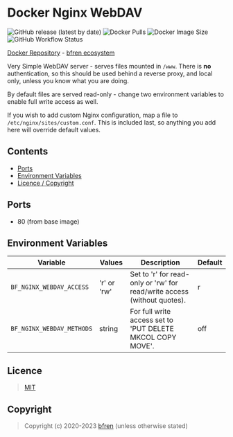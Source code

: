 # Docker Nginx WebDAV

![GitHub release (latest by date)](https://img.shields.io/github/v/release/bfren/docker-nginx-webdav) ![Docker Pulls](https://img.shields.io/endpoint?url=https%3A%2F%2Fbfren.dev%2Fdocker%2Fpulls%2Fnginx-webdav) ![Docker Image Size](https://img.shields.io/endpoint?url=https%3A%2F%2Fbfren.dev%2Fdocker%2Fsize%2Fnginx-webdav) ![GitHub Workflow Status](https://img.shields.io/github/actions/workflow/status/bfren/docker-nginx-webdav/dev.yml?branch=main)

[Docker Repository](https://hub.docker.com/r/bfren/nginx-webdav) - [bfren ecosystem](https://github.com/bfren/docker)

Very Simple WebDAV server - serves files mounted in `/www`.  There is **no** authentication, so this should be used behind a reverse proxy, and local only, unless you know what you are doing.

By default files are served read-only - change two environment variables to enable full write access as well.

If you wish to add custom Nginx configuration, map a file to `/etc/nginx/sites/custom.conf`.  This is included last, so anything you add here will override default values.

## Contents

* [Ports](#ports)
* [Environment Variables](#environment-variables)
* [Licence / Copyright](#licence)

## Ports

* 80 (from base image)

## Environment Variables

| Variable                  | Values      | Description                                                              | Default |
| ------------------------- | ----------- | ------------------------------------------------------------------------ | ------- |
| `BF_NGINX_WEBDAV_ACCESS`  | 'r' or 'rw' | Set to 'r' for read-only or 'rw' for read/write access (without quotes). | r       |
| `BF_NGINX_WEBDAV_METHODS` | string      | For full write access set to 'PUT DELETE MKCOL COPY MOVE'.               | off     |

## Licence

> [MIT](https://mit.bfren.dev/2020)

## Copyright

> Copyright (c) 2020-2023 [bfren](https://bfren.dev) (unless otherwise stated)
